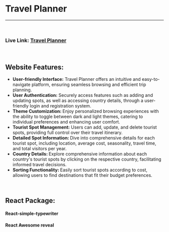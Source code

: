 <h1>
    Travel Planner
</h1>
<hr><br>
<h3> Live Link:
    <a href="https://travel-planner-70a42.web.app/">
        Travel Planner
    </a>
</h3><br>

<h2>Website Features:</h2>

<ul style="text-align:left">
<li>
    <span style="font-weight:bold">User-friendly Interface:</span> Travel Planner offers an intuitive and easy-to-navigate platform, ensuring seamless browsing and efficient trip planning.
</li>

<li>
    <span style="font-weight:bold">User Authentication:</span> Securely access features such as adding and updating spots, as well as accessing country details, through a user-friendly login and registration system.
</li>

<li>
    <span style="font-weight:bold">Theme Customization: </span> Enjoy personalized browsing experiences with the ability to toggle between dark and light themes, catering to individual preferences and enhancing user comfort.
</li>

<li>
    <span style="font-weight:bold">Tourist Spot Management:</span> Users can add, update, and delete tourist spots, providing full control over their travel itinerary.
</li>

<li>
    <span style="font-weight:bold">Detailed Spot Information: </span> Dive into comprehensive details for each tourist spot, including location, average cost, seasonality, travel time, and total visitors per year.
</li>

<li>
    <span style="font-weight:bold">Country Details: </span> Explore comprehensive information about each country's tourist spots by clicking on the respective country, facilitating informed travel decisions.
</li>

<li>
    <span style="font-weight:bold">Sorting Functionality: </span> Easily sort tourist spots according to cost, allowing users to find destinations that fit their budget preferences.
</li>

</ul>


<br>
<h2>React Package:</h2>
<div>
    <h4>React-simple-typewriter</h4>
    <h4>React Awesome reveal</h4>
</div>
